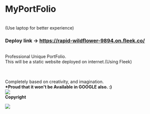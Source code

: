 # MyPortFolio
<br>(Use laptop for better experience)<br>
### Deploy link -> https://rapid-wildflower-9894.on.fleek.co/
<br> Professional Unique PortFolio.
<br>This will be a static website deployed on internet.(Using Fleek)

<br><br> Completely based on creativity, and imagination.
<br><b>*Proud that it won't be Available in GOOGLE also. :)</b><br>
[![](https://visitcount.itsvg.in/api?id=PortFolio&label=Profile%20Views&color=8&icon=6&pretty=false)](https://visitcount.itsvg.in)
<br><b><b>Copyright</b></b>


[![](https://visitcount.itsvg.in/api?id=Akash-L-M&label=Profile%20Views&color=12&icon=6&pretty=true)](https://visitcount.itsvg.in)
